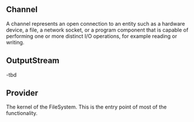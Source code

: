 
Channel 
----
A channel represents an open connection to an entity such as a hardware
device, a file, a network socket, or a program component that is capable of
performing one or more distinct I/O operations, for example reading or
writing.

OutputStream
-----
-tbd

Provider
-----
The kernel of the FileSystem. This is the entry point of most of the functionality.

